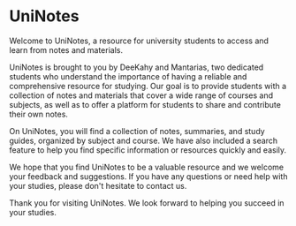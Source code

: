 # UniNotes

Welcome to UniNotes, a resource for university students to access and learn from notes and materials.

UniNotes is brought to you by DeeKahy and Mantarias, two dedicated students who understand the importance of having a reliable and comprehensive resource for studying. Our goal is to provide students with a collection of notes and materials that cover a wide range of courses and subjects, as well as to offer a platform for students to share and contribute their own notes.

On UniNotes, you will find a collection of notes, summaries, and study guides, organized by subject and course. We have also included a search feature to help you find specific information or resources quickly and easily.

We hope that you find UniNotes to be a valuable resource and we welcome your feedback and suggestions. If you have any questions or need help with your studies, please don't hesitate to contact us.

Thank you for visiting UniNotes. We look forward to helping you succeed in your studies.